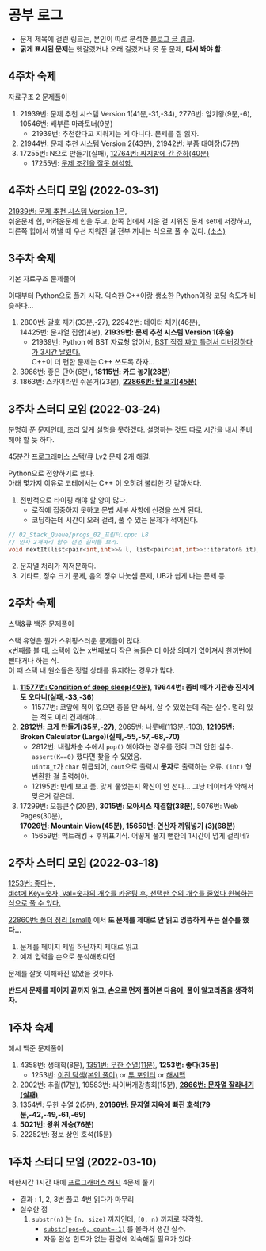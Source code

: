 
# 공부 로그

* 문제 제목에 걸린 링크는, 본인이 따로 분석한 [블로그 글 링크](https://velog.io/@copyrat90).
* **굵게 표시된 문제**는 헷갈렸거나 오래 걸렸거나 못 푼 문제, **다시 봐야 함.**

## 4주차 숙제

자료구조 2 문제풀이

1. 21939번: 문제 추천 시스템 Version 1(41분,-31,-34), 2776번: 암기왕(9분,-6), 10546번: 배부른 마라토너(9분)
    + 21939번: 추천한다고 지워지는 게 아니다. 문제를 잘 읽자.
2. 21944번: 문제 추천 시스템 Version 2(43분), 21942번: 부품 대여장(57분)
3. 17255번: N으로 만들기(실패), [12764번: 싸지방에 간 준하(40분)](https://velog.io/@copyrat90/BOJ-12764)
    + 17255번: [문제 조건을 잘못 해석함.](03_Data_Structure/boj_17255_N으로_만들기.py)


## 4주차 스터디 모임 (2022-03-31)

[21939번: 문제 추천 시스템 Version 1](https://boj.kr/21939)은,\
쉬운문제 힙, 어려운문제 힙을 두고, 한쪽 힙에서 지운 걸 지워진 문제 set에 저장하고,\
다른쪽 힙에서 꺼낼 때 우선 지워진 걸 전부 꺼내는 식으로 풀 수 있다. [(소스)](03_Data_Structure/boj_21939_문제_추천_시스템_Version_1.py)



## 3주차 숙제

기본 자료구조 문제풀이

이때부터 Python으로 풀기 시작.
익숙한 C++이랑 생소한 Python이랑 코딩 속도가 비슷하다...

1. 2800번: 괄호 제거(33분,-27), 22942번: 데이터 체커(46분),\
   14425번: 문자열 집합(4분), **21939번: 문제 추천 시스템 Version 1(후술)**
    + 21939번: Python 에 BST 자료형 없어서, [BST 직접 짜고 틀려서 디버깅하다가 3시간 날렸다.](https://www.acmicpc.net/source/41132953)\
      C++이 더 편한 문제는 C++ 쓰도록 하자...
2. 3986번: 좋은 단어(6분), **18115번: 카드 놓기(28분)**
3. 1863번: 스카이라인 쉬운거(23분), **[22866번: 탑 보기(45분)](https://velog.io/@copyrat90/BOJ-22866)**


## 3주차 스터디 모임 (2022-03-24)

분명히 푼 문제인데, 조리 있게 설명을 못하겠다.
설명하는 것도 따로 시간을 내서 준비해야 할 듯 하다.

45분간 [프로그래머스 스택/큐](https://programmers.co.kr/learn/courses/30/parts/12081) Lv2 문제 2개 해결.

Python으로 전향하기로 했다.\
아래 몇가지 이유로 코테에서는 C++ 이 오히려 불리한 것 같아서다.

1. 전반적으로 타이핑 해야 할 양이 많다.
    + 로직에 집중하지 못하고 문법 세부 사항에 신경을 쓰게 된다.
    + 코딩하는데 시간이 오래 걸려, 풀 수 있는 문제가 적어진다.
```cpp
// 02_Stack_Queue/progs_02_프린터.cpp: L8
// 인자 2개짜리 함수 선언 길이를 보라.
void nextIt(list<pair<int,int>>& l, list<pair<int,int>>::iterator& it);
```
2. 문자열 처리가 지저분하다.
3. 기타로, 정수 크기 문제, 음의 정수 나눗셈 문제, UB가 쉽게 나는 문제 등.



## 2주차 숙제

스택&큐 백준 문제풀이

스택 유형은 뭔가 스위핑스러운 문제들이 많다.\
x번째를 볼 때, 스택에 있는 x번째보다 작은 놈들은 더 이상 의미가 없어져서 한꺼번에 뺀다거나 하는 식.\
이 때 스택 내 원소들은 정렬 상태를 유지하는 경우가 많다.

1. [**11577번: Condition of deep sleep(40분)**](https://velog.io/@copyrat90/BOJ-11577), **19644번: 좀비 떼가 기관총 진지에도 오다니(실패,-33,-36)**
    + 11577번: 코앞에 적이 없으면 총을 안 쏴서, 살 수 있었는데 죽는 실수. 멀리 있는 적도 미리 견제해야...
2. **2812번: 크게 만들기(35분,-27)**, 2065번: 나룻배(113분,-103), **12195번: Broken Calculator (Large)(실패,-55,-57,-68,-70)**
    + 2812번: 내림차순 수에서 `pop()` 해야하는 경우를 전혀 고려 안한 실수. `assert(K==0)` 했다면 찾을 수 있었음.\
    `uint8_t`가 `char` 취급되어, `cout`으로 출력시 **문자**로 출력하는 오류. `(int)` 형변환한 걸 출력해야.
    + 12195번: 반례 보고 풂. 맞게 풀었는지 확신이 안 선다... 그냥 데이터가 약해서 맞은거 같은데.
3. 17299번: 오등큰수(20분), **3015번: 오아시스 재결합(38분)**, 5076번: Web Pages(30분),\
    **17026번: Mountain View(45분)**, **15659번: 연산자 끼워넣기 (3)(68분)**
    + 15659번: 백트래킹 + 후위표기식. 어떻게 풀지 뻔한데 1시간이 넘게 걸리네?


## 2주차 스터디 모임 (2022-03-18)

[1253번: 좋다](https://www.acmicpc.net/problem/1253)는,\
[dict에 Key=숫자, Val=숫자의 개수를 카운팅 후, 선택한 수의 개수를 줄였다 원복하는 식으로 풀 수 있다.](../Sabro98/Hash/boj/1253.py)

[22860번: 폴더 정리 (small)](https://www.acmicpc.net/problem/22860) 에서 **또 문제를 제대로 안 읽고 엉뚱하게 푸는 실수를 했다...**

1. 문제를 페이지 제일 하단까지 제대로 읽고
2. 예제 입력을 손으로 분석해봤다면

문제를 잘못 이해하진 않았을 것이다.

**반드시 문제를 페이지 끝까지 읽고, 손으로 먼저 풀어본 다음에, 풀이 알고리즘을 생각하자.**



## 1주차 숙제

해시 백준 문제풀이

1. 4358번: 생태학(8분), [1351번: 무한 수열(11분)](https://velog.io/@copyrat90/BOJ-1351), **1253번: 좋다(35분)**
    + 1253번: [이진 탐색(본인 풀이)](https://www.acmicpc.net/source/40264096) or [투 포인터](https://astrid-dm.tistory.com/m/470) or [해시맵](https://jaimemin.tistory.com/1297)
2. 2002번: 추월(17분), 19583번: 싸이버개강총회(15분), **[2866번: 문자열 잘라내기(실패)](https://velog.io/@copyrat90/BOJ-2866)**
3. 1354번: 무한 수열 2(5분), **20166번: 문자열 지옥에 빠진 호석(79분,-42,-49,-61,-69)**
4. **5021번: 왕위 계승(76분)**
5. 22252번: 정보 상인 호석(15분)


## 1주차 스터디 모임 (2022-03-10)

제한시간 1시간 내에 [프로그래머스 해시](https://programmers.co.kr/learn/courses/30/parts/12077) 4문제 풀기

+ 결과 : 1, 2, 3번 풀고 4번 읽다가 마무리
+ 실수한 점
    1. `substr(n)` 는 `[n, size)` 까지인데, `[0, n)` 까지로 착각함.
        + [`substr(pos=0, count=-1)`](https://en.cppreference.com/w/cpp/string/basic_string/substr) 를 몰라서 생긴 실수.
        + 자동 완성 힌트가 없는 환경에 익숙해질 필요가 있다.


